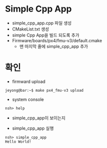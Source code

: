 ﻿# Simple Cpp App
 * simple_cpp_app.cpp 파일 생성
 * CMakeList.txt 생성
 * simple Cpp App을 빌드 되도록 추가
 * Firmware/boards/px4/fmu-v3/default.cmake
   * 맨 마지막 줄에 simple_cpp_app 추가

 # 확인
 * firmward upload
```console
jeyong@bar:~$ make px4_fmu-v3 upload
```
 * system console
```console
nsh> help
```
   * simple_cpp_app이 보이는지

 * simple_cpp_app 실행
```console
nsh> simple_cpp_app
Hello World!
```